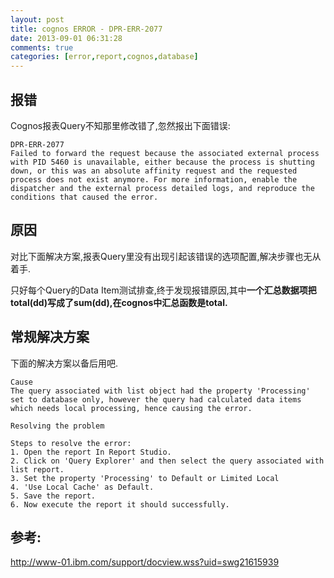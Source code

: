 ```yaml
---
layout: post
title: cognos ERROR - DPR-ERR-2077
date: 2013-09-01 06:31:28
comments: true
categories: [error,report,cognos,database]
---
```

## 报错

Cognos报表Query不知那里修改错了,忽然报出下面错误:

    DPR-ERR-2077
    Failed to forward the request because the associated external process with PID 5460 is unavailable, either because the process is shutting down, or this was an absolute affinity request and the requested process does not exist anymore. For more information, enable the dispatcher and the external process detailed logs, and reproduce the conditions that caused the error.

## 原因

  对比下面解决方案,报表Query里没有出现引起该错误的选项配置,解决步骤也无从着手.
  
  只好每个Query的Data Item测试排查,终于发现报错原因,其中**一个汇总数据项把total(dd)写成了sum(dd),在cognos中汇总函数是total.**
  

## 常规解决方案

  下面的解决方案以备后用吧.

    Cause
    The query associated with list object had the property 'Processing' set to database only, however the query had calculated data items which needs local processing, hence causing the error.
    
    Resolving the problem
    
    Steps to resolve the error:
    1. Open the report In Report Studio.
    2. Click on 'Query Explorer' and then select the query associated with list report.
    3. Set the property 'Processing' to Default or Limited Local
    4. 'Use Local Cache' as Default.
    5. Save the report.
    6. Now execute the report it should successfully.

## 参考:

http://www-01.ibm.com/support/docview.wss?uid=swg21615939
